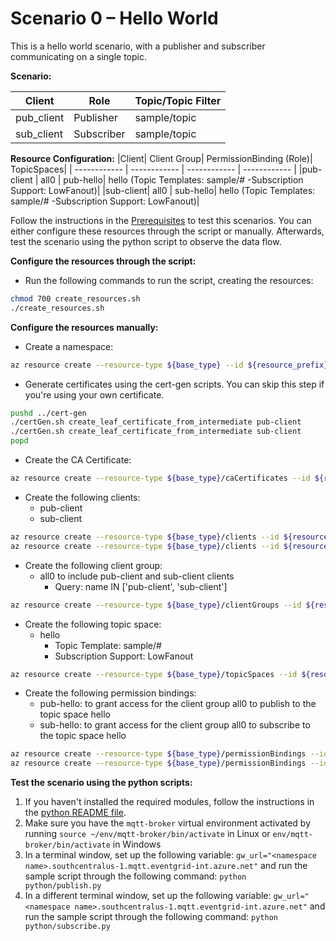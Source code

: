 # Scenario 0 – Hello World
This is a hello world scenario, with a publisher and subscriber communicating on a single topic.

**Scenario:**

|Client | Role | Topic/Topic Filter|
| ------------ | ------------ | ------------ |
|pub_client | Publisher | sample/topic |
|sub_client	 | Subscriber | sample/topic |

**Resource Configuration:**
|Client| Client Group| PermissionBinding (Role)| TopicSpaces|
| ------------ | ------------ | ------------ | ------------ |
|pub-client | all0 | pub-hello| hello  (Topic Templates: sample/#  -Subscription Support: LowFanout)|
|sub-client| all0 | sub-hello|  hello  (Topic Templates: sample/#  -Subscription Support: LowFanout)|

Follow the instructions in the [Prerequisites](#prerequisites) to test this scenarios. You can either configure these resources through the script or manually. Afterwards, test the scenario using the python script to observe the data flow.

**Configure the resources through the script:**
- Run the following commands to run the script, creating the resources: 
```bash
chmod 700 create_resources.sh
./create_resources.sh
```

**Configure the resources manually:**

- Create a namespace:
```bash
az resource create --resource-type ${base_type} --id ${resource_prefix} --is-full-object --api-version 2022-10-15-preview --properties @./resources/NS_Scenario0.json
```
- Generate certificates using the cert-gen scripts. You can skip this step if you're using your own certificate.
```bash
pushd ../cert-gen
./certGen.sh create_leaf_certificate_from_intermediate pub-client
./certGen.sh create_leaf_certificate_from_intermediate sub-client
popd
```
- Create the CA Certificate:
```bash
az resource create --resource-type ${base_type}/caCertificates --id ${resource_prefix}/caCertificates/test-ca-cert --api-version 2022-10-15-preview --properties @./resources/CAC_test-ca-cert.json
```
- Create the following clients:
	- pub-client
	- sub-client
```bash
az resource create --resource-type ${base_type}/clients --id ${resource_prefix}/clients/pub-client --api-version 2022-10-15-preview --properties @./resources/C_pub-client.json
az resource create --resource-type ${base_type}/clients --id ${resource_prefix}/clients/sub-client --api-version 2022-10-15-preview --properties @./resources/C_sub-client.json
```
- Create the following client group:
	- all0 to include pub-client and sub-client clients
		- Query: name IN ['pub-client', 'sub-client']
```bash
az resource create --resource-type ${base_type}/clientGroups --id ${resource_prefix}/clientGroups/all0 --api-version 2022-10-15-preview --properties @./resources/CG_all0.json
```
- Create the following topic space:
	- hello
		- Topic Template: sample/#
		- Subscription Support: LowFanout
```bash
az resource create --resource-type ${base_type}/topicSpaces --id ${resource_prefix}/topicSpaces/hello --api-version 2022-10-15-preview --properties @./resources/TS_hello.json
```
- Create the following permission bindings:
	- pub-hello: to grant access for the client group all0 to publish to the topic space hello
	- sub-hello: to grant access for the client group all0 to subscribe to the topic space hello
```bash
az resource create --resource-type ${base_type}/permissionBindings --id ${resource_prefix}/permissionBindings/sub-hello --api-version 2022-10-15-preview --properties @./resources/PB_sub-hello.json
az resource create --resource-type ${base_type}/permissionBindings --id ${resource_prefix}/permissionBindings/pub-hello --api-version 2022-10-15-preview --properties @./resources/PB_pub-hello.json
```

**Test the scenario using the python scripts:**
1. If you haven't installed the required modules, follow the instructions in the [python README file](../python/README.md).
2. Make sure you have the `mqtt-broker` virtual environment activated by running `source ~/env/mqtt-broker/bin/activate` in Linux or `env/mqtt-broker/bin/activate` in Windows
3. In a terminal window, set up the following variable: `gw_url="<namespace name>.southcentralus-1.mqtt.eventgrid-int.azure.net"` and run the sample script through the following command: `python python/publish.py`
4. In a different terminal window, set up the following variable: `gw_url="<namespace name>.southcentralus-1.mqtt.eventgrid-int.azure.net"` and run the sample script through the following command: `python python/subscribe.py`
